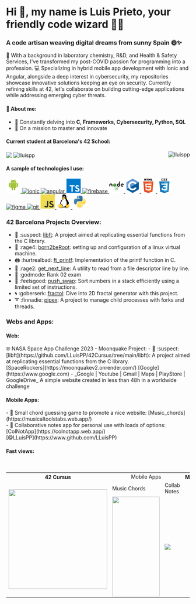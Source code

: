 
<h1 align="left">Hi 👋, my name is Luis Prieto, your friendly code wizard 🧙‍♂️</h1>
<h3 align="left">A code artisan weaving digital dreams from sunny Spain 🌞✨</h3>

🔬 With a background in laboratory chemistry, R&D, and Health & Safety Services, I've transformed my post-COVID passion for programming into a profession. 💻 Specializing in hybrid mobile app development with Ionic and Angular, alongside a deep interest in cybersecurity, my repositories showcase innovative solutions keeping an eye on security. Currently refining skills at 42, let's collaborate on building cutting-edge applications while addressing emerging cyber threats.

<h4 align="left">🧠 About me:</h4><p align="left">
  
  - 🌱 Constantly delving into **C, Frameworks, Cybersecurity, Python, SQL**
  - 🚀 On a mission to master and innovate

<p><h4 align="left">Current student at Barcelona's 42 School:</h4></p>
  <p>
    <img align="center" width="230" src="https://github.com/LLuisPP/LLuisPP/assets/116104082/27c2898d-c818-4080-8a11-a0a708b9ffa6">
    <img align="center" width="200" src="https://github-readme-stats.vercel.app/api/top-langs?username=lluispp&show_icons=true&locale=en&layout=compact" alt="lluispp" />
    <img align="right" src="https://komarev.com/ghpvc/?username=lluispp&label=Profile%20views&color=0eb437&style=flat" alt="lluispp" />
  </p>
<h4 align="left">A sample of technologies I use:</h4>

<p align="left">
  <a href="https://developer.android.com" target="_blank" rel="noreferrer"> <img src="https://raw.githubusercontent.com/devicons/devicon/master/icons/android/android-original-wordmark.svg" alt="android" width="40" height="40"/> </a>
  <a href="https://ionicframework.com" target="_blank" rel="noreferrer"> <img src="https://upload.wikimedia.org/wikipedia/commons/d/d1/Ionic_Logo.svg" alt="ionic" width="40" height="40"/> </a>
  <a href="https://angular.io" target="_blank" rel="noreferrer"> <img src="https://angular.io/assets/images/logos/angular/angular.svg" alt="angular" width="40" height="40"/> </a> 
  <a href="https://www.typescriptlang.org/" target="_blank" rel="noreferrer"> <img src="https://raw.githubusercontent.com/devicons/devicon/master/icons/typescript/typescript-original.svg" alt="typescript" width="40" height="40"/> </a>
  <a href="https://firebase.google.com/" target="_blank" rel="noreferrer"> <img src="https://www.vectorlogo.zone/logos/firebase/firebase-icon.svg" alt="firebase" width="40" height="40"/> </a>
  <a href="https://nodejs.org" target="_blank" rel="noreferrer"> <img src="https://raw.githubusercontent.com/devicons/devicon/master/icons/nodejs/nodejs-original-wordmark.svg" alt="nodejs" width="40" height="40"/> </a>
  <a href="https://www.cprogramming.com/" target="_blank" rel="noreferrer"> <img src="https://raw.githubusercontent.com/devicons/devicon/master/icons/c/c-original.svg" alt="c" width="40" height="40"/> </a>
  <a href="https://www.w3.org/html/" target="_blank" rel="noreferrer"> <img src="https://raw.githubusercontent.com/devicons/devicon/master/icons/html5/html5-original-wordmark.svg" alt="html5" width="40" height="40"/> </a>
  <a href="https://www.w3schools.com/css/" target="_blank" rel="noreferrer"> <img src="https://raw.githubusercontent.com/devicons/devicon/master/icons/css3/css3-original-wordmark.svg" alt="css3" width="40" height="40"/> </a>
  <a href="https://www.figma.com/" target="_blank" rel="noreferrer"> <img src="https://www.vectorlogo.zone/logos/figma/figma-icon.svg" alt="figma" width="40" height="40"/> </a>
  <a href="https://git-scm.com/" target="_blank" rel="noreferrer"> <img src="https://www.vectorlogo.zone/logos/git-scm/git-scm-icon.svg" alt="git" width="40" height="40"/> </a>
  <a href="https://developer.mozilla.org/en-US/docs/Web/JavaScript" target="_blank" rel="noreferrer"> <img src="https://raw.githubusercontent.com/devicons/devicon/master/icons/javascript/javascript-original.svg" alt="javascript" width="40" height="40"/> </a>
  <a href="https://www.linux.org/" target="_blank" rel="noreferrer"> <img src="https://raw.githubusercontent.com/devicons/devicon/master/icons/linux/linux-original.svg" alt="linux" width="40" height="40"/> </a>
  <a href="https://www.python.org" target="_blank" rel="noreferrer"> <img src="https://raw.githubusercontent.com/devicons/devicon/master/icons/python/python-original.svg" alt="python" width="40" height="40"/> </a>
</p>


<h3 align="left">42 Barcelona Projects Overview:</h3>
<p>
  
  - 📖 :suspect: [libft](https://github.com/LLuisPP/42Cursus/tree/main/libft): A project aimed at replicating essential functions from the C library.<br>
  - 🐧 :rage4: [born2beRoot](): setting up and configuration of a linux virtual machine.<br>
  - 🖨 :hurtrealbad: [ft_printf](https://github.com/LLuisPP/42Cursus/tree/main/ft_printf): Implementation of the printf function in C.<br>
  - 📝 :rage2: [get_next_line](https://github.com/LLuisPP/42Cursus/tree/main/get_next_line): A utility to read from a file descriptor line by line.<br>
  - 🔖 :godmode: Rank 02 exam
  - 🔢 :feelsgood: [push_swap](https://github.com/LLuisPP/42Cursus/tree/main/push_swap): Sort numbers in a stack efficiently using a limited set of instructions.<br>
  - 🌀 :goberserk: [fractol](https://github.com/LLuisPP/42Cursus/tree/main/fractol): Dive into 2D fractal generator with this project.<br>
  - ➰ :finnadie: [pipex](https://github.com/LLuisPP/42Cursus/tree/main/pipex): A project to manage child processes with forks and threads.<br>
</p>
<h3 align="left">Webs and Apps:</h3>
<p>
<h4 align="left">Web:</h4>
<p>  
🌐 NASA Space App Challenge 2023 - Moonquake Project:
  - 📖 :suspect: [libft](https://github.com/LLuisPP/42Cursus/tree/main/libft): A project aimed at replicating essential functions from the C library.<br>
  [SpaceRockers](https://moonquakev2.onrender.com/)
  	[Google](https://www.google.com) - _Google | Youtube | Gmail | Maps | PlayStore | GoogleDrive_
  A simple website created in less than 48h in a worldwide challenge
</p>
</p>
<h4 align="left">Mobile Apps:</h4>
- 🎸 Small chord guessing game to promote a nice website: [Music_chords](https://musicaltoolstabs.web.app/) <br>
- 📃 Collaborative notes app for personal use with loads of options: [ColNotApp](https://colnotapp.web.app/)<br>
[@LLuisPP](https://www.github.com/LLuisPP)
<h4 align="left">Fast views:</h4><br>
<table>
  <tr>
    <th>42 Cursus</th>
    <td colspan="2" align="center">Mobile Apps</td>
    <th>MoonRockers</th>
  </tr>
  <tr>
    <td rowspan="2" align="center"><img align="center" width="270" height="272" src="https://github.com/LLuisPP/42Cursus/assets/116104082/dc4792ac-e9f0-4a16-9d82-863e37529b4e"></td>
    <td>Music Chords</td>
    <td>Collab Notes</td>
    <td rowspan="2" align="center"><img align="center" width="280" src="https://github.com/LLuisPP/LLuisPP/assets/116104082/6934ddc1-e7c9-46ce-b8ff-1516aca42622"></td>
  </tr>
  <tr>
    <td><img align="center" width="130" height="272" src="https://github.com/LLuisPP/LLuisPP/assets/116104082/c9200cb8-152f-4e56-9a9b-985766514eb3"></td>
    <td><img align="center" width="130" src="https://github.com/LLuisPP/LLuisPP/assets/116104082/0e1bfb0f-00fb-44d9-aa55-aa2b391f8dd9"></td>
  </tr>
</table>
